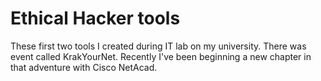 # Ethical Hacker tools
These first two tools I created during IT lab on my university. There was event called KrakYourNet. Recently I've been beginning 
a new chapter in that adventure with Cisco NetAcad.
